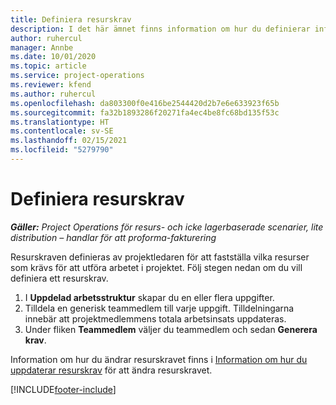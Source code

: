 ```yaml
---
title: Definiera resurskrav
description: I det här ämnet finns information om hur du definierar information om resurskrav.
author: ruhercul
manager: Annbe
ms.date: 10/01/2020
ms.topic: article
ms.service: project-operations
ms.reviewer: kfend
ms.author: ruhercul
ms.openlocfilehash: da803300f0e416be2544420d2b7e6e633923f65b
ms.sourcegitcommit: fa32b1893286f20271fa4ec4be8fc68bd135f53c
ms.translationtype: HT
ms.contentlocale: sv-SE
ms.lasthandoff: 02/15/2021
ms.locfileid: "5279790"
---
```

# <a name="define-resource-requirements"></a>Definiera resurskrav

_**Gäller:** Project Operations för resurs- och icke lagerbaserade scenarier, lite distribution – handlar för att proforma-fakturering_

Resurskraven definieras av projektledaren för att fastställa vilka resurser som krävs för att utföra arbetet i projektet. Följ stegen nedan om du vill definiera ett resurskrav.

1.  I **Uppdelad arbetsstruktur** skapar du en eller flera uppgifter.
2.  Tilldela en generisk teammedlem till varje uppgift. Tilldelningarna innebär att projektmedlemmens totala arbetsinsats uppdateras.
3.  Under fliken **Teammedlem** väljer du teammedlem och sedan **Generera krav**.

Information om hur du ändrar resurskravet finns i [Information om hur du uppdaterar resurskrav](define-resource-requirements.md) för att ändra resurskravet.

[!INCLUDE[footer-include](../includes/footer-banner.md)]
